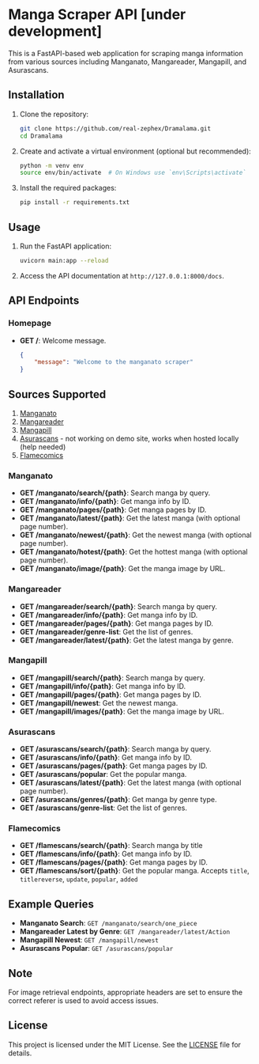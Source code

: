 # Manga Scraper API [under development]

This is a FastAPI-based web application for scraping manga information from various sources including Manganato, Mangareader, Mangapill, and Asurascans.

## Installation

1. Clone the repository:
    ```bash
    git clone https://github.com/real-zephex/Dramalama.git
    cd Dramalama
    ```

2. Create and activate a virtual environment (optional but recommended):
    ```bash
    python -m venv env
    source env/bin/activate  # On Windows use `env\Scripts\activate`
    ```

3. Install the required packages:
    ```bash
    pip install -r requirements.txt
    ```

## Usage

1. Run the FastAPI application:
    ```bash
    uvicorn main:app --reload
    ```

2. Access the API documentation at `http://127.0.0.1:8000/docs`.

## API Endpoints

### Homepage
- **GET /**: Welcome message.
  ```json
  {
      "message": "Welcome to the manganato scraper"
  }

## Sources Supported
1. [Manganato](https://manganato.com/)
2. [Mangareader](https://mangareader.tv/)
3. [Mangapill](https://mangapill.com/)
4. [Asurascans](https://asurascans.io/) - not working on demo site, works when hosted locally (help needed)
5. [Flamecomics](https://flamecomics.me/)


### Manganato
- **GET /manganato/search/{path}**: Search manga by query.
- **GET /manganato/info/{path}**: Get manga info by ID.
- **GET /manganato/pages/{path}**: Get manga pages by ID.
- **GET /manganato/latest/{path}**: Get the latest manga (with optional page number).
- **GET /manganato/newest/{path}**: Get the newest manga (with optional page number).
- **GET /manganato/hotest/{path}**: Get the hottest manga (with optional page number).
- **GET /manganato/image/{path}**: Get the manga image by URL.

### Mangareader
- **GET /mangareader/search/{path}**: Search manga by query.
- **GET /mangareader/info/{path}**: Get manga info by ID.
- **GET /mangareader/pages/{path}**: Get manga pages by ID.
- **GET /mangareader/genre-list**: Get the list of genres.
- **GET /mangareader/latest/{path}**: Get the latest manga by genre.

### Mangapill
- **GET /mangapill/search/{path}**: Search manga by query.
- **GET /mangapill/info/{path}**: Get manga info by ID.
- **GET /mangapill/pages/{path}**: Get manga pages by ID.
- **GET /mangapill/newest**: Get the newest manga.
- **GET /mangapill/images/{path}**: Get the manga image by URL.

### Asurascans
- **GET /asurascans/search/{path}**: Search manga by query.
- **GET /asurascans/info/{path}**: Get manga info by ID.
- **GET /asurascans/pages/{path}**: Get manga pages by ID.
- **GET /asurascans/popular**: Get the popular manga.
- **GET /asurascans/latest/{path}**: Get the latest manga (with optional page number).
- **GET /asurascans/genres/{path}**: Get manga by genre type.
- **GET /asurascans/genre-list**: Get the list of genres.

### Flamecomics
- **GET /flamescans/search/{path}**: Search manga by title
- **GET /flamescans/info/{path}**: Get manga info by ID.
- **GET /flamescans/pages/{path}**: Get manga pages by ID.
- **GET /flamescans/sort/{path}**: Get the popular manga. Accepts `title`, `titlereverse`, `update`, `popular`, `added`

## Example Queries

- **Manganato Search**: `GET /manganato/search/one_piece`
- **Mangareader Latest by Genre**: `GET /mangareader/latest/Action`
- **Mangapill Newest**: `GET /mangapill/newest`
- **Asurascans Popular**: `GET /asurascans/popular`

## Note
For image retrieval endpoints, appropriate headers are set to ensure the correct referer is used to avoid access issues.

## License
This project is licensed under the MIT License. See the [LICENSE](LICENSE) file for details.
